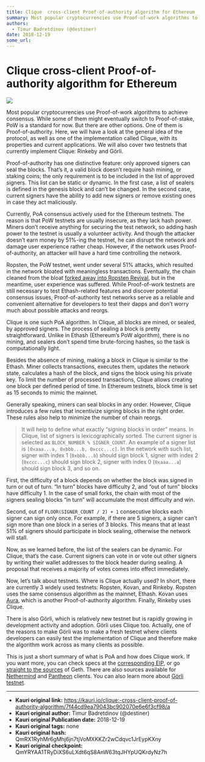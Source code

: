 ```yaml
---
title: Clique  cross-client Proof-of-authority algorithm for Ethereum
summary: Most popular cryptocurrencies use Proof-of-work algorithms to achieve consensus. While some of them might eventually switch to Proof-of-stake, PoW is a standard for now. But there are other options. One of them is Proof-of-authority. Here, we will have a look at the general idea of the protocol, as well as one of the implementation called Clique, with its properties and current applications. We will also cover two testnets that currently implement Clique- Rinkeby and Görli. Proof-of-authority ha
authors:
  - Timur Badretdinov (@destiner)
date: 2018-12-19
some_url: 
---
```


# Clique  cross-client Proof-of-authority algorithm for Ethereum

![](https://ipfs.infura.io/ipfs/QmU6GAqwt3zTT33fCrtnCrDCwzDWSJ3VcUVLtDWMRHkKgY)



Most popular cryptocurrencies use Proof-of-work algorithms to achieve consensus. While some of them might eventually switch to Proof-of-stake, PoW is a standard for now. But there are other options. One of them is Proof-of-authority. Here, we will have a look at the general idea of the protocol, as well as one of the implementation called Clique, with its properties and current applications. We will also cover two testnets that currently implement Clique: Rinkeby and Görli.

Proof-of-authority has one distinctive feature: only approved signers can seal the blocks. That’s it, a valid block doesn’t require hash mining, or staking coins; the only requirement is to be included in the list of approved signers. This list can be static or dynamic. In the first case, a list of sealers is defined in the genesis block and can’t be changed. In the second case, current signers have the ability to add new signers or remove existing ones in case they act maliciously.

Currently, PoA consensus actively used for the Ethereum testnets. The reason is that PoW testnets are usually insecure, as they lack hash power. Miners don’t receive anything for securing the test network, so adding hash power to the testnet is usually a volunteer activity. And though the attacker doesn’t earn money by 51%-ing the testnet, he can disrupt the network and damage user experience rather cheap. However, if the network uses Proof-of-authority, an attacker will have a hard time controlling the network.

Ropsten, the PoW testnet, went under several 51% attacks, which resulted in the network bloated with meaningless transactions. Eventually, the chain cleaned from the bloat 
[forked away into Ropsten Revival](https://github.com/ethereum/ropsten/blob/master/revival.md), but in the meantime, user experience was suffered. While Proof-of-work testnets are still necessary to test Ethash-related features and discover potential consensus issues, Proof-of-authority test networks serve as a reliable and convenient alternative for developers to test their dapps and don’t worry much about possible attacks and reorgs.

Clique is one such PoA algorithm. In Clique, all blocks are mined, or sealed, by approved signers. The process of sealing a block is pretty straightforward. Unlike in Ethash (Ethereum’s PoW algorithm), there is no mining, and sealers don’t spend time brute-forcing hashes, so the task is computationally light.

Besides the absence of mining, making a block in Clique is similar to the Ethash. Miner collects transactions, executes them, updates the network state, calculates a hash of the block, and signs the block using his private key. To limit the number of processed transactions, Clique allows creating one block per defined period of time. In Ethereum testnets, block time is set as 15 seconds to mimic the mainnet.

Generally speaking, miners can seal blocks in any order. However, Clique introduces a few rules that incentivize signing blocks in the right order. These rules also help to minimize the number of chain reorgs.

> It will help to define what exactly “signing blocks in order” means. In Clique, list of signers is lexicographically sorted. The current signer is selected as `BLOCK_NUMBER % SIGNER_COUNT`. An example of a signer list is `[0xaaa...a, 0xbbb...b, 0xccc...c]`. In the network with such list, signer with index 1 (`0xbbb...b`) should sign block 1, signer with index 2 (`0xccc...c`) should sign block 2, signer with index 0 (`0xaaa...a`) should sign block 3, and so on.

First, the difficulty of a block depends on whether the block was signed in turn or out of turn. “In turn” blocks have difficulty 2, and “out of turn” blocks have difficulty 1. In the case of small forks, the chain with most of the signers sealing blocks “in turn” will accumulate the most difficulty and win.

Second, out of `FLOOR(SIGNER_COUNT / 2) + 1` consecutive blocks each signer can sign only once. For example, if there are 5 signers, a signer can’t sign more than one block in a series of 3 blocks. This means that at least 51% of signers should participate in block sealing, otherwise the network will stall.

Now, as we learned before, the list of the sealers can be dynamic. For Clique, that’s the case. Current signers can vote in or vote out other signers by writing their wallet addresses to the block header during sealing. A proposal that receives a majority of votes comes into effect immediately.

Now, let’s talk about testnets. Where is Clique actually used? In short, there are currently 3 widely used testnets: Ropsten, Kovan, and Rinkeby. Ropsten uses the same consensus algorithm as the mainnet, Ethash. Kovan uses 
[Aura](https://wiki.parity.io/Aura), which is another Proof-of-authority algorithm. Finally, Rinkeby uses Clique.

There is also Görli, which is relatively new testnet but is rapidly growing in development activity and adoption. Görli uses Clique too. Actually, one of the reasons to make Görli was to make a fresh testnet where clients developers can easily test the implementation of Clique and therefore make the algorithm work across as many clients as possible.

This is just a short summary of what is PoA and how does Clique work. If you want more, you can check specs at the 
[corresponding EIP](https://github.com/ethereum/EIPs/issues/225), or go 
[straight to the sources](https://github.com/ethereum/go-ethereum/blob/master/consensus/clique/clique.go) of Geth. There are also sources available for [Nethermind](https://github.com/NethermindEth/nethermind/tree/master/src/Nethermind/Nethermind.Clique) and [Pantheon](https://github.com/PegaSysEng/pantheon/tree/master/consensus/clique/src/main/java/tech/pegasys/pantheon/consensus/clique) clients. You can also learn more about [Görli testnet](https://github.com/goerli/testnet).



---

- **Kauri original link:** https://kauri.io/clique:-cross-client-proof-of-authority-algorithm/7f44cd9ea79043bc902070e6e6f3cf98/a
- **Kauri original author:** Timur Badretdinov (@destiner)
- **Kauri original Publication date:** 2018-12-19
- **Kauri original tags:** none
- **Kauri original hash:** QmRX1RyhMr6gMhj6jn7tjVoMXKKZr2wCdqvc1JrEypKXny
- **Kauri original checkpoint:** QmYRYAA1TRyDiXS6uLXdt6qS8AnW63tqJHYpUQKrdyNz7h



